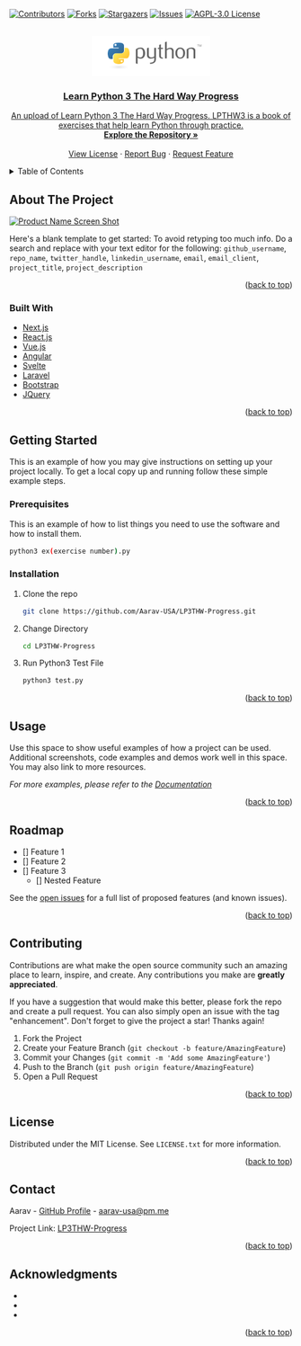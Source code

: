 <div id="top"></div>

[![Contributors][contributors-shield]][contributors-url]
[![Forks][forks-shield]][forks-url]
[![Stargazers][stars-shield]][stars-url]
[![Issues][issues-shield]][issues-url]
[![AGPL-3.0 License][license-shield]][license-url]



<!-- PROJECT LOGO -->
<br />
<div align="center">
  <a href="https://github.com/Aarav-USA/LP3THW-Progress">
    <img src="images/python_logo.png" alt="Logo"
  </a>

<h3 align="center">Learn Python 3 The Hard Way Progress</h3>

  <p align="center">
    An upload of Learn Python 3 The Hard Way Progress. LPTHW3 is a book of exercises that help learn Python through practice.
    <br />
    <a href="https://github.com/Aarav-USA/LP3THW-Progresss"><strong>Explore the Repository »</strong></a>
    <br />
    <br />
    <a href="https://github.com/Aarav-USA/LP3THW-Progresss/LICENSE">View License</a>
    ·
    <a href="https://github.com/Aarav-USA/LP3THW-Progress/issues">Report Bug</a>
    ·
    <a href="https://github.com/Aarav-USA/LP3THW-Progress/issues">Request Feature</a>
  </p>
</div>



<!-- TABLE OF CONTENTS -->
<details>
  <summary>Table of Contents</summary>
  <ol>
    <li>
      <a href="#about-the-project">About The Project</a>
      <ul>
        <li><a href="#built-with">Built With</a></li>
      </ul>
    </li>
    <li>
      <a href="#getting-started">Getting Started</a>
      <ul>
        <li><a href="#prerequisites">Prerequisites</a></li>
        <li><a href="#installation">Installation</a></li>
      </ul>
    </li>
    <li><a href="#usage">Usage</a></li>
    <li><a href="#roadmap">Roadmap</a></li>
    <li><a href="#contributing">Contributing</a></li>
    <li><a href="#license">License</a></li>
    <li><a href="#contact">Contact</a></li>
    <li><a href="#acknowledgments">Acknowledgments</a></li>
  </ol>
</details>



<!-- ABOUT THE PROJECT -->
## About The Project

[![Product Name Screen Shot][product-screenshot]](https://example.com)

Here's a blank template to get started: To avoid retyping too much info. Do a search and replace with your text editor for the following: `github_username`, `repo_name`, `twitter_handle`, `linkedin_username`, `email`, `email_client`, `project_title`, `project_description`

<p align="right">(<a href="#top">back to top</a>)</p>



### Built With

* [Next.js](https://nextjs.org/)
* [React.js](https://reactjs.org/)
* [Vue.js](https://vuejs.org/)
* [Angular](https://angular.io/)
* [Svelte](https://svelte.dev/)
* [Laravel](https://laravel.com)
* [Bootstrap](https://getbootstrap.com)
* [JQuery](https://jquery.com)

<p align="right">(<a href="#top">back to top</a>)</p>



<!-- GETTING STARTED -->
## Getting Started

This is an example of how you may give instructions on setting up your project locally.
To get a local copy up and running follow these simple example steps.

### Prerequisites

This is an example of how to list things you need to use the software and how to install them.
  ```sh
  python3 ex(exercise number).py
  ```

### Installation

1. Clone the repo
   ```sh
   git clone https://github.com/Aarav-USA/LP3THW-Progress.git
   ```
2. Change Directory
   ```sh
   cd LP3THW-Progress
   ```
3. Run Python3 Test File
   ```sh
   python3 test.py
   ```

<p align="right">(<a href="#top">back to top</a>)</p>



<!-- USAGE EXAMPLES -->
## Usage

Use this space to show useful examples of how a project can be used. Additional screenshots, code examples and demos work well in this space. You may also link to more resources.

_For more examples, please refer to the [Documentation](https://example.com)_

<p align="right">(<a href="#top">back to top</a>)</p>



<!-- ROADMAP -->
## Roadmap

- [] Feature 1
- [] Feature 2
- [] Feature 3
    - [] Nested Feature

See the [open issues](https://github.com/github_username/repo_name/issues) for a full list of proposed features (and known issues).

<p align="right">(<a href="#top">back to top</a>)</p>



<!-- CONTRIBUTING -->
## Contributing

Contributions are what make the open source community such an amazing place to learn, inspire, and create. Any contributions you make are **greatly appreciated**.

If you have a suggestion that would make this better, please fork the repo and create a pull request. You can also simply open an issue with the tag "enhancement".
Don't forget to give the project a star! Thanks again!

1. Fork the Project
2. Create your Feature Branch (`git checkout -b feature/AmazingFeature`)
3. Commit your Changes (`git commit -m 'Add some AmazingFeature'`)
4. Push to the Branch (`git push origin feature/AmazingFeature`)
5. Open a Pull Request

<p align="right">(<a href="#top">back to top</a>)</p>



<!-- LICENSE -->
## License

Distributed under the MIT License. See `LICENSE.txt` for more information.

<p align="right">(<a href="#top">back to top</a>)</p>



<!-- CONTACT -->
## Contact

Aarav - [GitHub Profile](https://github.com/Aarav-USA) - aarav-usa@pm.me

Project Link: [LP3THW-Progress](https://github.com/Aarav-USA/LP3THW-Progress)

<p align="right">(<a href="#top">back to top</a>)</p>



<!-- ACKNOWLEDGMENTS -->
## Acknowledgments

* []()
* []()
* []()

<p align="right">(<a href="#top">back to top</a>)</p>



<!-- MARKDOWN LINKS & IMAGES -->
<!-- https://www.markdownguide.org/basic-syntax/#reference-style-links -->
[contributors-shield]: https://img.shields.io/github/contributors/aarav-usa/lpthw3-progress.svg?style=for-the-badge
[contributors-url]: https://github.com/aarav-usa/lpthw3-progress/graphs/contributors
[forks-shield]: https://img.shields.io/github/forks/aarav-usa/lpthw3-progress.svg?style=for-the-badge
[forks-url]: https://github.com/aarav-usa/lpthw3-progress/network/members
[stars-shield]: https://img.shields.io/github/stars/aarav-usa/lpthw3-progress.svg?style=for-the-badge
[stars-url]: https://github.com/aarav-usa/lpthw3-progress/stargazers
[issues-shield]: https://img.shields.io/github/issues/aarav-usa/lpthw3-progress.svg?style=for-the-badge
[issues-url]: https://github.com/aarav-usa/lpthw3-progress/issues
[license-shield]: https://img.shields.io/github/license/aarav-usa/lpthw3-progress.svg?style=for-the-badge
[license-url]: https://github.com/aarav-usa/lpthw3-progress/LICENSE
[product-screenshot]: images/screenshot.png
